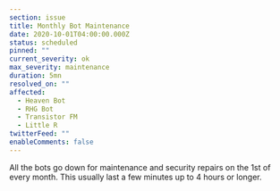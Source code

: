 ```yaml
---
section: issue
title: Monthly Bot Maintenance
date: 2020-10-01T04:00:00.000Z
status: scheduled
pinned: ""
current_severity: ok
max_severity: maintenance
duration: 5mn
resolved_on: ""
affected:
  - Heaven Bot
  - RHG Bot
  - Transistor FM
  - Little R
twitterFeed: ""
enableComments: false
---
```

All the bots go down for maintenance and security repairs on the 1st of every month. This usually last a few minutes up to 4 hours or longer.